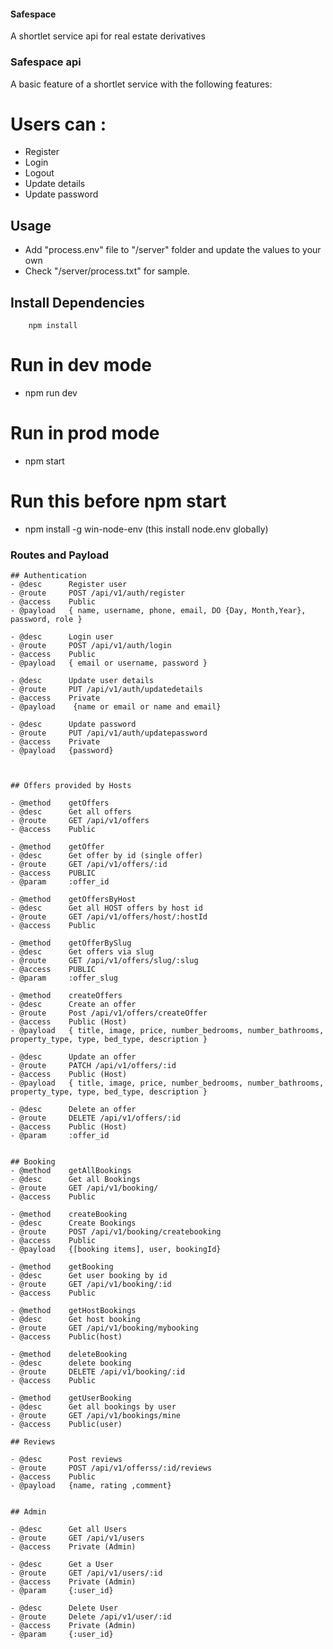 #### Safespace
A shortlet service api for real estate derivatives

### Safespace api
A basic feature of a shortlet service with the following features:

# Users can : 
- Register
- Login 
- Logout
- Update details
- Update password

## Usage
- Add "process.env" file to "/server" folder and update the values to your own
- Check "/server/process.txt" for sample.

## Install Dependencies
````
    npm install
````


# Run in dev mode
- npm run dev

# Run in prod mode
- npm start

# Run this before npm start
- npm install -g win-node-env (this install node.env globally)


### Routes and Payload 

```
## Authentication
- @desc      Register user 
- @route     POST /api/v1/auth/register
- @access    Public
- @payload   { name, username, phone, email, DO {Day, Month,Year},  password, role }

- @desc      Login user
- @route     POST /api/v1/auth/login
- @access    Public
- @payload   { email or username, password } 

- @desc      Update user details
- @route     PUT /api/v1/auth/updatedetails
- @access    Private
- @payload    {name or email or name and email}

- @desc      Update password
- @route     PUT /api/v1/auth/updatepassword
- @access    Private
- @payload   {password}



## Offers provided by Hosts

- @method    getOffers
- @desc      Get all offers 
- @route     GET /api/v1/offers
- @access    Public

- @method    getOffer
- @desc      Get offer by id (single offer)
- @route     GET /api/v1/offers/:id
- @access    PUBLIC
- @param     :offer_id

- @method    getOffersByHost
- @desc      Get all HOST offers by host id
- @route     GET /api/v1/offers/host/:hostId
- @access    Public

- @method    getOfferBySlug
- @desc      Get offers via slug
- @route     GET /api/v1/offers/slug/:slug
- @access    PUBLIC
- @param     :offer_slug

- @method    createOffers
- @desc      Create an offer
- @route     Post /api/v1/offers/createOffer
- @access    Public (Host)
- @payload   { title, image, price, number_bedrooms, number_bathrooms, property_type, type, bed_type, description }

- @desc      Update an offer
- @route     PATCH /api/v1/offers/:id
- @access    Public (Host)
- @payload   { title, image, price, number_bedrooms, number_bathrooms, property_type, type, bed_type, description }

- @desc      Delete an offer
- @route     DELETE /api/v1/offers/:id
- @access    Public (Host)
- @param     :offer_id


## Booking
- @method    getAllBookings
- @desc      Get all Bookings
- @route     GET /api/v1/booking/
- @access    Public

- @method    createBooking 
- @desc      Create Bookings
- @route     POST /api/v1/booking/createbooking
- @access    Public
- @payload   {[booking items], user, bookingId}

- @method    getBooking
- @desc      Get user booking by id
- @route     GET /api/v1/booking/:id
- @access    Public

- @method    getHostBookings
- @desc      Get host booking
- @route     GET /api/v1/booking/mybooking
- @access    Public(host)

- @method    deleteBooking
- @desc      delete booking
- @route     DELETE /api/v1/booking/:id
- @access    Public

- @method    getUserBooking
- @desc      Get all bookings by user
- @route     GET /api/v1/bookings/mine
- @access    Public(user)

## Reviews

- @desc      Post reviews
- @route     POST /api/v1/offerss/:id/reviews
- @access    Public 
- @payload   {name, rating ,comment}


## Admin

- @desc      Get all Users
- @route     GET /api/v1/users
- @access    Private (Admin)

- @desc      Get a User
- @route     GET /api/v1/users/:id
- @access    Private (Admin)
- @param     {:user_id}

- @desc      Delete User
- @route     Delete /api/v1/user/:id
- @access    Private (Admin)
- @param     {:user_id}

